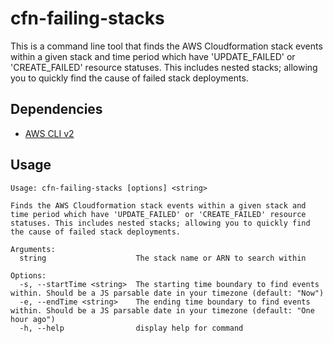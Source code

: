 # cfn-failing-stacks

This is a command line tool that finds the AWS Cloudformation stack events within a given stack and time period which have 'UPDATE_FAILED' or 'CREATE_FAILED' resource statuses. This includes nested stacks; allowing you to quickly find the cause of failed stack deployments.

## Dependencies

* [AWS CLI v2](https://docs.aws.amazon.com/cli/latest/userguide/getting-started-install.html)

## Usage

```
Usage: cfn-failing-stacks [options] <string>

Finds the AWS Cloudformation stack events within a given stack and time period which have 'UPDATE_FAILED' or 'CREATE_FAILED' resource statuses. This includes nested stacks; allowing you to quickly find the cause of failed stack deployments.

Arguments:
  string                    The stack name or ARN to search within

Options:
  -s, --startTime <string>  The starting time boundary to find events within. Should be a JS parsable date in your timezone (default: "Now")
  -e, --endTime <string>    The ending time boundary to find events within. Should be a JS parsable date in your timezone (default: "One hour ago")
  -h, --help                display help for command
```